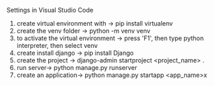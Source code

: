 Settings in Visual Studio Code

1. create virtual environment with -> pip install virtualenv
2. create the venv folder -> python -m venv venv
3. to activate the virtual environment -> press 'F1', then type python interpreter, then select venv
4. create install django -> pip install Django
5. create the project -> django-admin startproject <project_name> .
6. run server-> python manage.py runserver
7. create an application-> python manage.py startapp <app_name>x
